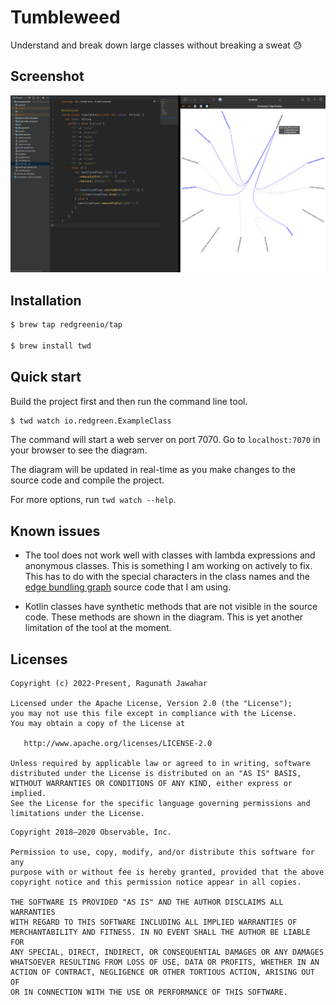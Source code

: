 # Tumbleweed

Understand and break down large classes without breaking a sweat 😓

## Screenshot

![Screenshot](docs/screenshot.png)

## Installation

```bash
$ brew tap redgreenio/tap

$ brew install twd
```

## Quick start

Build the project first and then run the command line tool.

```bash
$ twd watch io.redgreen.ExampleClass
```

The command will start a web server on port 7070. Go to `localhost:7070` in your browser to see the diagram.

The diagram will be updated in real-time as you make changes to the source code and compile the project.

For more options, run `twd watch --help`.

## Known issues

- The tool does not work well with classes with lambda expressions and anonymous classes. This is something I am working
  on actively to fix. This has to do with the special characters in the class names and
  the [edge bundling graph](https://observablehq.com/@d3/bilevel-edge-bundling) source code that I am using.

- Kotlin classes have synthetic methods that are not visible in the source code. These methods are shown in the
  diagram. This is yet another limitation of the tool at the moment.

## Licenses

```
Copyright (c) 2022-Present, Ragunath Jawahar

Licensed under the Apache License, Version 2.0 (the "License");
you may not use this file except in compliance with the License.
You may obtain a copy of the License at

   http://www.apache.org/licenses/LICENSE-2.0

Unless required by applicable law or agreed to in writing, software
distributed under the License is distributed on an "AS IS" BASIS,
WITHOUT WARRANTIES OR CONDITIONS OF ANY KIND, either express or implied.
See the License for the specific language governing permissions and
limitations under the License.
```

```
Copyright 2018–2020 Observable, Inc.

Permission to use, copy, modify, and/or distribute this software for any
purpose with or without fee is hereby granted, provided that the above
copyright notice and this permission notice appear in all copies.

THE SOFTWARE IS PROVIDED "AS IS" AND THE AUTHOR DISCLAIMS ALL WARRANTIES
WITH REGARD TO THIS SOFTWARE INCLUDING ALL IMPLIED WARRANTIES OF
MERCHANTABILITY AND FITNESS. IN NO EVENT SHALL THE AUTHOR BE LIABLE FOR
ANY SPECIAL, DIRECT, INDIRECT, OR CONSEQUENTIAL DAMAGES OR ANY DAMAGES
WHATSOEVER RESULTING FROM LOSS OF USE, DATA OR PROFITS, WHETHER IN AN
ACTION OF CONTRACT, NEGLIGENCE OR OTHER TORTIOUS ACTION, ARISING OUT OF
OR IN CONNECTION WITH THE USE OR PERFORMANCE OF THIS SOFTWARE.
```
